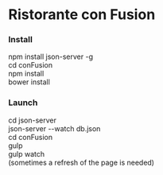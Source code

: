 # Ristorante con Fusion

### Install
npm install json-server -g  
cd conFusion  
npm install  
bower install

### Launch
cd json-server  
json-server --watch db.json  
cd conFusion  
gulp  
gulp watch  
(sometimes a refresh of the page is needed)
